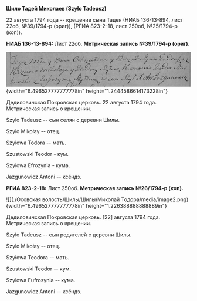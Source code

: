 **Шило Тадей Миколаев (Szyło Tadeusz)**

22 августа 1794 года -- крещение сына Тадея (НИАБ 136-13-894, лист 22об,
№39/1794-р (ориг)), (РГИА 823-2-18, лист 250об, №25/1794-р (коп)).

**НИАБ 136-13-894:** Лист 22об. **Метрическая запись №39/1794-р
(ориг).**

![](./media/3f19cba5dc862ca30842cb894ea9fbff2ed076cf.png){width="6.496527777777778in"
height="1.2444586614173228in"}

Дедиловичская Покровская церковь. 22 августа 1794 года. Метрическая
запись о крещении.

Szyło Tadeusz -- сын селян с деревни Шилы.

Szyło Mikołay -- отец.

Szyłowa Todora -- мать.

Szustowski Teodor - кум.

Szyłowa Efrozynia - кума.

Jazgunowicz Antoni -- ксёндз.

**РГИА 823-2-18:** Лист 250об. **Метрическая запись №26/1794-р (коп).**

![](./Осовская волость/Шилы/Шилы/Миколай Тодора/media/image2.png){width="6.496527777777778in"
height="1.226388888888889in"}

Дедиловичская Покровская церковь. \[22\] августа 1794 года. Метрическая
запись о крещении.

Szyło Tadeusz -- сын родителей с деревни Шилы.

Szyło Mikołay -- отец.

Szyłowa Teodora -- мать.

Szustowski Teodor -- кум.

Szyłowa Eufrosynia -- кума.

Jazgunowicz Antoni -- ксёндз.
